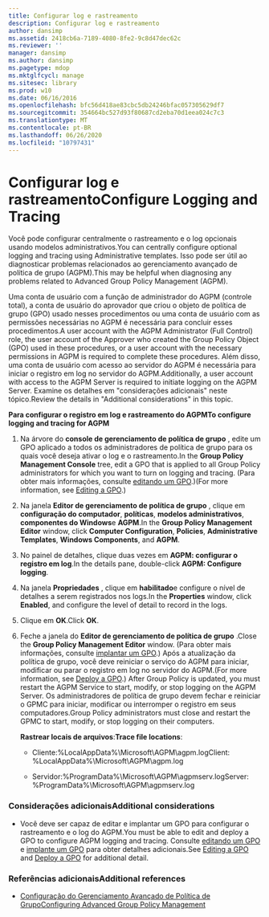 ```yaml
---
title: Configurar log e rastreamento
description: Configurar log e rastreamento
author: dansimp
ms.assetid: 2418cb6a-7189-4080-8fe2-9c8d47dec62c
ms.reviewer: ''
manager: dansimp
ms.author: dansimp
ms.pagetype: mdop
ms.mktglfcycl: manage
ms.sitesec: library
ms.prod: w10
ms.date: 06/16/2016
ms.openlocfilehash: bfc56d418ae83cbc5db24246bfac057305629df7
ms.sourcegitcommit: 354664bc527d93f80687cd2eba70d1eea024c7c3
ms.translationtype: MT
ms.contentlocale: pt-BR
ms.lasthandoff: 06/26/2020
ms.locfileid: "10797431"
---
```

# <span data-ttu-id="2d501-103">Configurar log e rastreamento</span><span class="sxs-lookup"><span data-stu-id="2d501-103">Configure Logging and Tracing</span></span>


<span data-ttu-id="2d501-104">Você pode configurar centralmente o rastreamento e o log opcionais usando modelos administrativos.</span><span class="sxs-lookup"><span data-stu-id="2d501-104">You can centrally configure optional logging and tracing using Administrative templates.</span></span> <span data-ttu-id="2d501-105">Isso pode ser útil ao diagnosticar problemas relacionados ao gerenciamento avançado de política de grupo (AGPM).</span><span class="sxs-lookup"><span data-stu-id="2d501-105">This may be helpful when diagnosing any problems related to Advanced Group Policy Management (AGPM).</span></span>

<span data-ttu-id="2d501-106">Uma conta de usuário com a função de administrador do AGPM (controle total), a conta de usuário do aprovador que criou o objeto de política de grupo (GPO) usado nesses procedimentos ou uma conta de usuário com as permissões necessárias no AGPM é necessária para concluir esses procedimentos.</span><span class="sxs-lookup"><span data-stu-id="2d501-106">A user account with the AGPM Administrator (Full Control) role, the user account of the Approver who created the Group Policy Object (GPO) used in these procedures, or a user account with the necessary permissions in AGPM is required to complete these procedures.</span></span> <span data-ttu-id="2d501-107">Além disso, uma conta de usuário com acesso ao servidor do AGPM é necessária para iniciar o registro em log no servidor do AGPM.</span><span class="sxs-lookup"><span data-stu-id="2d501-107">Additionally, a user account with access to the AGPM Server is required to initiate logging on the AGPM Server.</span></span> <span data-ttu-id="2d501-108">Examine os detalhes em "considerações adicionais" neste tópico.</span><span class="sxs-lookup"><span data-stu-id="2d501-108">Review the details in "Additional considerations" in this topic.</span></span>

**<span data-ttu-id="2d501-109">Para configurar o registro em log e rastreamento do AGPM</span><span class="sxs-lookup"><span data-stu-id="2d501-109">To configure logging and tracing for AGPM</span></span>**

1.  <span data-ttu-id="2d501-110">Na árvore do **console de gerenciamento de política de grupo** , edite um GPO aplicado a todos os administradores de política de grupo para os quais você deseja ativar o log e o rastreamento.</span><span class="sxs-lookup"><span data-stu-id="2d501-110">In the **Group Policy Management Console** tree, edit a GPO that is applied to all Group Policy administrators for which you want to turn on logging and tracing.</span></span> <span data-ttu-id="2d501-111">(Para obter mais informações, consulte [editando um GPO](editing-a-gpo-agpm40.md).)</span><span class="sxs-lookup"><span data-stu-id="2d501-111">(For more information, see [Editing a GPO](editing-a-gpo-agpm40.md).)</span></span>

2.  <span data-ttu-id="2d501-112">Na janela **Editor de gerenciamento de política de grupo** , clique em **configuração do computador**, **políticas**, **modelos administrativos**, **componentes do Windows**e **AGPM**.</span><span class="sxs-lookup"><span data-stu-id="2d501-112">In the **Group Policy Management Editor** window, click **Computer Configuration**, **Policies**, **Administrative Templates**, **Windows Components**, and **AGPM**.</span></span>

3.  <span data-ttu-id="2d501-113">No painel de detalhes, clique duas vezes em **AGPM: configurar o registro em log**.</span><span class="sxs-lookup"><span data-stu-id="2d501-113">In the details pane, double-click **AGPM: Configure logging**.</span></span>

4.  <span data-ttu-id="2d501-114">Na janela **Propriedades** , clique em **habilitado**e configure o nível de detalhes a serem registrados nos logs.</span><span class="sxs-lookup"><span data-stu-id="2d501-114">In the **Properties** window, click **Enabled**, and configure the level of detail to record in the logs.</span></span>

5.  <span data-ttu-id="2d501-115">Clique em **OK**.</span><span class="sxs-lookup"><span data-stu-id="2d501-115">Click **OK**.</span></span>

6.  <span data-ttu-id="2d501-116">Feche a janela do **Editor de gerenciamento de política de grupo** .</span><span class="sxs-lookup"><span data-stu-id="2d501-116">Close the **Group Policy Management Editor** window.</span></span> <span data-ttu-id="2d501-117">(Para obter mais informações, consulte [implantar um GPO](deploy-a-gpo-agpm40.md).) Após a atualização da política de grupo, você deve reiniciar o serviço do AGPM para iniciar, modificar ou parar o registro em log no servidor do AGPM.</span><span class="sxs-lookup"><span data-stu-id="2d501-117">(For more information, see [Deploy a GPO](deploy-a-gpo-agpm40.md).) After Group Policy is updated, you must restart the AGPM Service to start, modify, or stop logging on the AGPM Server.</span></span> <span data-ttu-id="2d501-118">Os administradores de política de grupo devem fechar e reiniciar o GPMC para iniciar, modificar ou interromper o registro em seus computadores.</span><span class="sxs-lookup"><span data-stu-id="2d501-118">Group Policy administrators must close and restart the GPMC to start, modify, or stop logging on their computers.</span></span>

    <span data-ttu-id="2d501-119">**Rastrear locais de arquivos**:</span><span class="sxs-lookup"><span data-stu-id="2d501-119">**Trace file locations**:</span></span>

    -   <span data-ttu-id="2d501-120">Cliente:%LocalAppData%\\Microsoft\\AGPM\\agpm.log</span><span class="sxs-lookup"><span data-stu-id="2d501-120">Client: %LocalAppData%\\Microsoft\\AGPM\\agpm.log</span></span>

    -   <span data-ttu-id="2d501-121">Servidor:%ProgramData%\\Microsoft\\AGPM\\agpmserv.log</span><span class="sxs-lookup"><span data-stu-id="2d501-121">Server: %ProgramData%\\Microsoft\\AGPM\\agpmserv.log</span></span>

### <span data-ttu-id="2d501-122">Considerações adicionais</span><span class="sxs-lookup"><span data-stu-id="2d501-122">Additional considerations</span></span>

-   <span data-ttu-id="2d501-123">Você deve ser capaz de editar e implantar um GPO para configurar o rastreamento e o log do AGPM.</span><span class="sxs-lookup"><span data-stu-id="2d501-123">You must be able to edit and deploy a GPO to configure AGPM logging and tracing.</span></span> <span data-ttu-id="2d501-124">Consulte [editando um GPO](editing-a-gpo-agpm40.md) e [implante um GPO](deploy-a-gpo-agpm40.md) para obter detalhes adicionais.</span><span class="sxs-lookup"><span data-stu-id="2d501-124">See [Editing a GPO](editing-a-gpo-agpm40.md) and [Deploy a GPO](deploy-a-gpo-agpm40.md) for additional detail.</span></span>

### <span data-ttu-id="2d501-125">Referências adicionais</span><span class="sxs-lookup"><span data-stu-id="2d501-125">Additional references</span></span>

-   [<span data-ttu-id="2d501-126">Configuração do Gerenciamento Avançado de Política de Grupo</span><span class="sxs-lookup"><span data-stu-id="2d501-126">Configuring Advanced Group Policy Management</span></span>](configuring-advanced-group-policy-management-agpm40.md)

 

 






